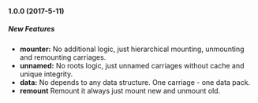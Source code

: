 #### 1.0.0 (2017-5-11)

##### New Features

* **mounter:** No additional logic, just hierarchical mounting, unmounting and remounting carriages.
* **unnamed:** No roots logic, just unnamed carriages without cache and unique integrity.
* **data:** No depends to any data structure. One carriage - one data pack.
* **remount** Remount it always just mount new and unmount old.